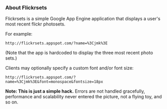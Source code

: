 ### About Flickrsets ###

Flickrsets is a simple Google App Engine application that displays a user's most recent flickr photosets.

For example:

    http://flickrsets.appspot.com/?name=%3Cjmk%3E

(Note that the app is hardcoded to display the three most recent photo sets.)

Clients may optionally specify a custom font and/or font size:

    http://flickrsets.appspot.com/?name=%3Cjmk%3E&font=monospace&fontsize=18px

__Note: This is just a simple hack.__ Errors are not handled gracefully, performance and scalability never entered the picture, not a flying toy, and so on.
